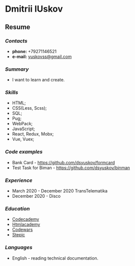 # **Dmitrii IUskov**

## **Resume**

### ***Contacts***
- **phone:** +79271146521
- **e-mail:** yuskovss@gmail.com

### ***Summary***

- I want to learn and create.

### ***Skills***
- HTML;
- CSS(Less, Scss);
- SQL;
- Pug;
- WebPack;
- JavaScript;
- React, Redux, Mobx;
- Vue, Vuex;

### ***Code examples***
- Bank Card - https://github.com/dsyuskov/formcard
- Test Task for Biman - https://github.com/dsyuskov/binman

### ***Experience***
- March 2020 - December 2020 TransTelematika
- December 2020 - Disco

### ***Education***
- [Codecademy](https://www.codecademy.com/profiles/Dmitrii-IUskov)
- [Htmlacademy](https://htmlacademy.ru/profile/id101411)
- [Codewars](https://www.codewars.com/users/int_21h)
- [Stepic](https://stepik.org/users/47794686/certificates)

### ***Languages***
- English - reading technical documentation.